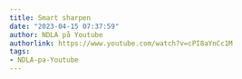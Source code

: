 ```yaml
---
title: Smart sharpen
date: "2023-04-15 07:37:59"
author: NDLA på Youtube
authorlink: https://www.youtube.com/watch?v=cPI8aYnCc1M
tags:
- NDLA-pa-Youtube
---
```


